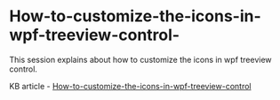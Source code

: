 # How-to-customize-the-icons-in-wpf-treeview-control-
This session explains about how to customize the icons in wpf treeview control.

KB article - [How-to-customize-the-icons-in-wpf-treeview-control](https://www.syncfusion.com/kb/11637/how-to-customize-the-icons-in-syncfusion-wpf-treeview-control)
